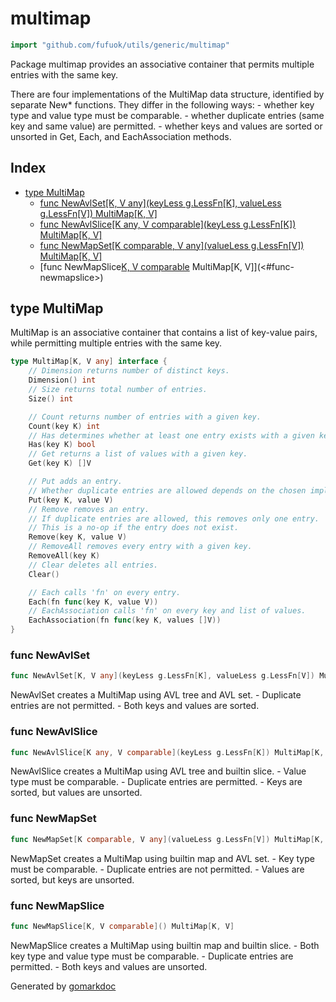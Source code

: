 <!-- Code generated by gomarkdoc. DO NOT EDIT -->

# multimap

```go
import "github.com/fufuok/utils/generic/multimap"
```

Package multimap provides an associative container that permits multiple entries with the same key.

There are four implementations of the MultiMap data structure, identified by separate New\* functions. They differ in the following ways: \- whether key type and value type must be comparable. \- whether duplicate entries \(same key and same value\) are permitted. \- whether keys and values are sorted or unsorted in Get, Each, and EachAssociation methods.

## Index

- [type MultiMap](<#type-multimap>)
  - [func NewAvlSet[K, V any](keyLess g.LessFn[K], valueLess g.LessFn[V]) MultiMap[K, V]](<#func-newavlset>)
  - [func NewAvlSlice[K any, V comparable](keyLess g.LessFn[K]) MultiMap[K, V]](<#func-newavlslice>)
  - [func NewMapSet[K comparable, V any](valueLess g.LessFn[V]) MultiMap[K, V]](<#func-newmapset>)
  - [func NewMapSlice[K, V comparable]() MultiMap[K, V]](<#func-newmapslice>)


## type MultiMap

MultiMap is an associative container that contains a list of key\-value pairs, while permitting multiple entries with the same key.

```go
type MultiMap[K, V any] interface {
    // Dimension returns number of distinct keys.
    Dimension() int
    // Size returns total number of entries.
    Size() int

    // Count returns number of entries with a given key.
    Count(key K) int
    // Has determines whether at least one entry exists with a given key.
    Has(key K) bool
    // Get returns a list of values with a given key.
    Get(key K) []V

    // Put adds an entry.
    // Whether duplicate entries are allowed depends on the chosen implementation.
    Put(key K, value V)
    // Remove removes an entry.
    // If duplicate entries are allowed, this removes only one entry.
    // This is a no-op if the entry does not exist.
    Remove(key K, value V)
    // RemoveAll removes every entry with a given key.
    RemoveAll(key K)
    // Clear deletes all entries.
    Clear()

    // Each calls 'fn' on every entry.
    Each(fn func(key K, value V))
    // EachAssociation calls 'fn' on every key and list of values.
    EachAssociation(fn func(key K, values []V))
}
```

### func NewAvlSet

```go
func NewAvlSet[K, V any](keyLess g.LessFn[K], valueLess g.LessFn[V]) MultiMap[K, V]
```

NewAvlSet creates a MultiMap using AVL tree and AVL set. \- Duplicate entries are not permitted. \- Both keys and values are sorted.

### func NewAvlSlice

```go
func NewAvlSlice[K any, V comparable](keyLess g.LessFn[K]) MultiMap[K, V]
```

NewAvlSlice creates a MultiMap using AVL tree and builtin slice. \- Value type must be comparable. \- Duplicate entries are permitted. \- Keys are sorted, but values are unsorted.

### func NewMapSet

```go
func NewMapSet[K comparable, V any](valueLess g.LessFn[V]) MultiMap[K, V]
```

NewMapSet creates a MultiMap using builtin map and AVL set. \- Key type must be comparable. \- Duplicate entries are not permitted. \- Values are sorted, but keys are unsorted.

### func NewMapSlice

```go
func NewMapSlice[K, V comparable]() MultiMap[K, V]
```

NewMapSlice creates a MultiMap using builtin map and builtin slice. \- Both key type and value type must be comparable. \- Duplicate entries are permitted. \- Both keys and values are unsorted.



Generated by [gomarkdoc](<https://github.com/princjef/gomarkdoc>)
